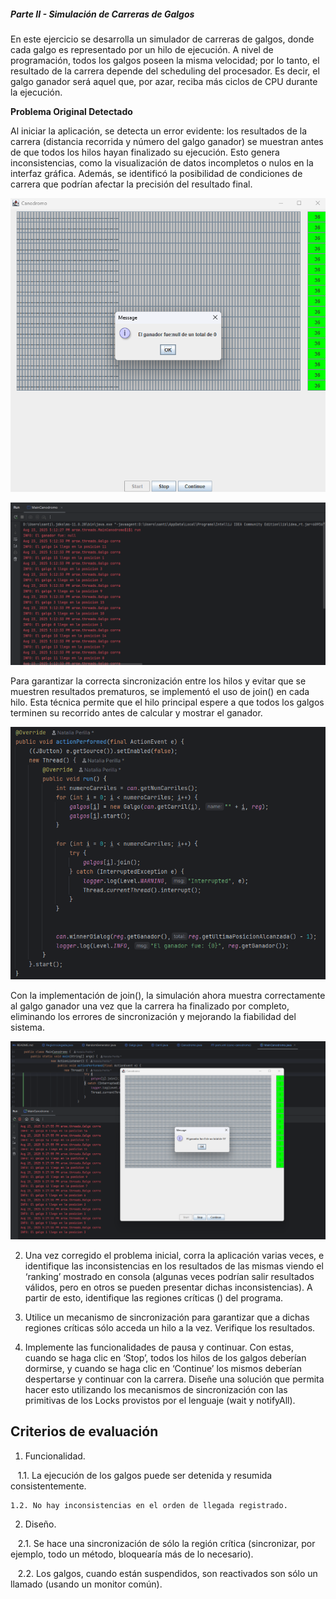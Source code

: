##### Parte II - Simulación de Carreras de Galgos

En este ejercicio se desarrolla un simulador de carreras de galgos, donde cada galgo es representado por un hilo de ejecución. A nivel de programación, todos los galgos poseen la misma velocidad; por lo tanto, el resultado de la carrera depende del scheduling del procesador. Es decir, el galgo ganador será aquel que, por azar, reciba más ciclos de CPU durante la ejecución.

**Problema Original Detectado**

Al iniciar la aplicación, se detecta un error evidente: los resultados de la carrera (distancia recorrida y número del galgo ganador) se muestran antes de que todos los hilos hayan finalizado su ejecución. Esto genera inconsistencias, como la visualización de datos incompletos o nulos en la interfaz gráfica. Además, se identificó la posibilidad de condiciones de carrera que podrían afectar la precisión del resultado final.

![](img/media/join-problem-gui.png)

![](img/media/join-problem-console.png)

Para garantizar la correcta sincronización entre los hilos y evitar que se muestren resultados prematuros, se implementó el uso de join() en cada hilo. Esta técnica permite que el hilo principal espere a que todos los galgos terminen su recorrido antes de calcular y mostrar el ganador.

![](img/media/join-implemented.png)

Con la implementación de join(), la simulación ahora muestra correctamente al galgo ganador una vez que la carrera ha finalizado por completo, eliminando los errores de sincronización y mejorando la fiabilidad del sistema.

![](img/media/join-fix-gui.png)

2.  Una vez corregido el problema inicial, corra la aplicación varias
    veces, e identifique las inconsistencias en los resultados de las
    mismas viendo el ‘ranking’ mostrado en consola (algunas veces
    podrían salir resultados válidos, pero en otros se pueden presentar
    dichas inconsistencias). A partir de esto, identifique las regiones
    críticas () del programa.

3.  Utilice un mecanismo de sincronización para garantizar que a dichas
    regiones críticas sólo acceda un hilo a la vez. Verifique los
    resultados.

4.  Implemente las funcionalidades de pausa y continuar. Con estas,
    cuando se haga clic en ‘Stop’, todos los hilos de los galgos
    deberían dormirse, y cuando se haga clic en ‘Continue’ los mismos
    deberían despertarse y continuar con la carrera. Diseñe una solución que permita hacer esto utilizando los mecanismos de sincronización con las primitivas de los Locks provistos por el lenguaje (wait y notifyAll).


## Criterios de evaluación

1. Funcionalidad.

    1.1. La ejecución de los galgos puede ser detenida y resumida consistentemente.
    
    1.2. No hay inconsistencias en el orden de llegada registrado.
    
2. Diseño.   

    2.1. Se hace una sincronización de sólo la región crítica (sincronizar, por ejemplo, todo un método, bloquearía más de lo necesario).
    
    2.2. Los galgos, cuando están suspendidos, son reactivados son sólo un llamado (usando un monitor común).

